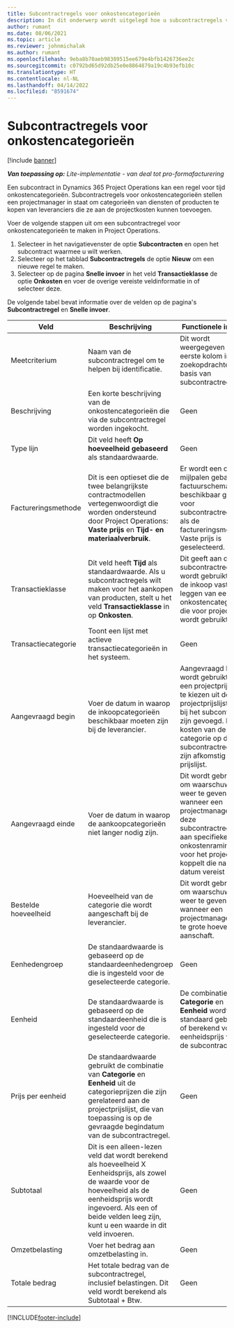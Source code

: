 ```yaml
---
title: Subcontractregels voor onkostencategorieën
description: In dit onderwerp wordt uitgelegd hoe u subcontractregels voor onkosten registreert en de velden gebruikt om de inkoop van tijd van leveranciers vast te leggen.
author: rumant
ms.date: 08/06/2021
ms.topic: article
ms.reviewer: johnmichalak
ms.author: rumant
ms.openlocfilehash: 9eba8b70aeb98389515ee679e4bfb1426736ee2c
ms.sourcegitcommit: c0792bd65d92db25e0e8864879a19c4b93efb10c
ms.translationtype: HT
ms.contentlocale: nl-NL
ms.lasthandoff: 04/14/2022
ms.locfileid: "8591674"
---
```

#  <a name="subcontract-lines-for-expense-categories"></a>Subcontractregels voor onkostencategorieën

[!include [banner](../../includes/dataverse-preview.md)]

_**Van toepassing op:** Lite-implementatie - van deal tot pro-formafacturering_

Een subcontract in Dynamics 365 Project Operations kan een regel voor tijd onkostencategorieën. Subcontractregels voor onkostencategorieën stellen een projectmanager in staat om categorieën van diensten of producten te kopen van leveranciers die ze aan de projectkosten kunnen toevoegen.

Voer de volgende stappen uit om een subcontractregel voor onkostencategorieën te maken in Project Operations.

1. Selecteer in het navigatievenster de optie **Subcontracten** en open het subcontract waarmee u wilt werken.
2. Selecteer op het tabblad **Subcontractregels** de optie **Nieuw** om een nieuwe regel te maken.
3. Selecteer op de pagina **Snelle invoer** in het veld **Transactieklasse** de optie **Onkosten** en voer de overige vereiste veldinformatie in of selecteer deze.

De volgende tabel bevat informatie over de velden op de pagina's **Subcontractregel** en **Snelle invoer**.

| **Veld** | **Beschrijving** | **Functionele impact** |
| --- | --- | --- |
| Meetcriterium | Naam van de subcontractregel om te helpen bij identificatie. | Dit wordt weergegeven als de eerste kolom in alle zoekopdrachten op basis van subcontractregels. |
| Beschrijving | Een korte beschrijving van de onkostencategorieën die via de subcontractregel worden ingekocht. | Geen |
|Type lijn | Dit veld heeft **Op hoeveelheid gebaseerd** als standaardwaarde. |Geen |
| Factureringsmethode | Dit is een optieset die de twee belangrijkste contractmodellen vertegenwoordigt die worden ondersteund door Project Operations: **Vaste prijs** en **Tijd- en materiaalverbruik**. | Er wordt een op mijlpalen gebaseerd factuurschema beschikbaar gesteld voor subcontractregels als de factureringsmethode Vaste prijs is geselecteerd. |
| Transactieklasse | Dit veld heeft **Tijd** als standaardwaarde. Als u subcontractregels wilt maken voor het aankopen van producten, stelt u het veld **Transactieklasse** in op **Onkosten**.  | Dit geeft aan dat de subcontractregel wordt gebruikt om de inkoop vast te leggen van een onkostencategorie die voor projecten wordt gebruikt. |
| Transactiecategorie | Toont een lijst met actieve transactiecategorieën in het systeem. |Geen |
| Aangevraagd begin | Voer de datum in waarop de inkoopcategorieën beschikbaar moeten zijn bij de leverancier. | Aangevraagd begin wordt gebruikt om een projectprijslijst te kiezen uit de projectprijslijsten die bij het subcontract zijn gevoegd. De kosten van de categorie op de subcontractregel zijn afkomstig uit die prijslijst. |
| Aangevraagd einde | Voer de datum in waarop de aankoopcategorieën niet langer nodig zijn. | Dit wordt gebruikt om waarschuwingen weer te geven wanneer een projectmanager deze subcontractregel aan specifieke onkostenramingen voor het project koppelt die na deze datum vereist zijn. |
| Bestelde hoeveelheid | Hoeveelheid van de categorie die wordt aangeschaft bij de leverancier. | Dit wordt gebruikt om waarschuwingen weer te geven wanneer een projectmanager een te grote hoeveelheid aanschaft.|
| Eenhedengroep | De standaardwaarde is gebaseerd op de standaardeenhedengroep die is ingesteld voor de geselecteerde categorie. |Geen |
| Eenheid | De standaardwaarde is gebaseerd op de standaardeenheid die is ingesteld voor de geselecteerde categorie.  | De combinatie van **Categorie** en **Eenheid** wordt standaard gebruikt of berekend voor de eenheidsprijs voor de subcontractregel.  |
| Prijs per eenheid | De standaardwaarde gebruikt de combinatie van **Categorie** en **Eenheid** uit de categorieprijzen die zijn gerelateerd aan de projectprijslijst, die van toepassing is op de gevraagde begindatum van de subcontractregel. |Geen |
| Subtotaal | Dit is een alleen-lezen veld dat wordt berekend als hoeveelheid X Eenheidsprijs, als zowel de waarde voor de hoeveelheid als de eenheidsprijs wordt ingevoerd. Als een of beide velden leeg zijn, kunt u een waarde in dit veld invoeren. |Geen |
| Omzetbelasting | Voer het bedrag aan omzetbelasting in. |Geen |
| Totale bedrag | Het totale bedrag van de subcontractregel, inclusief belastingen. Dit veld wordt berekend als Subtotaal + Btw. |Geen |


[!INCLUDE[footer-include](../../includes/footer-banner.md)]
